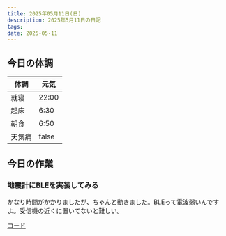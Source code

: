 ```yaml
---
title: 2025年05月11日(日)
description: 2025年5月11日の日記
tags: 
date: 2025-05-11
---
```


## 今日の体調

| 体調  | 元気    |
| --- | ----- |
| 就寝  | 22:00 |
| 起床  | 6:30  |
| 朝食  | 6:50  |
| 天気痛 | false |
## 今日の作業
### 地震計にBLEを実装してみる
かなり時間がかかりましたが、ちゃんと動きました。BLEって電波弱いんですよ。受信機の近くに置いてないと難しい。

[コード](https://github.com/okayugroup/ogsp-seismometer-esp32/blob/a9d3e7b1f258393b59954cf9ddbd481d1afc3f57/src/bin/main.rs)